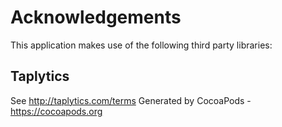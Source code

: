 # Acknowledgements
This application makes use of the following third party libraries:

## Taplytics

See http://taplytics.com/terms
Generated by CocoaPods - https://cocoapods.org
